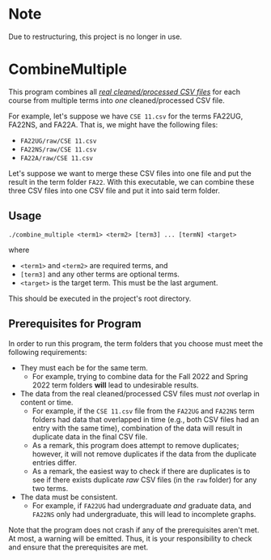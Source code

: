 # Note
Due to restructuring, this project is no longer in use.

# CombineMultiple
This program combines all [*real cleaned/processed CSV files*](https://github.com/ewang2002/UCSDHistEnrollData#types-of-csv-files) for each course from multiple terms into *one* cleaned/processed CSV file.

For example, let's suppose we have `CSE 11.csv` for the terms FA22UG, FA22NS, and FA22A. That is, we might have the following files:
- `FA22UG/raw/CSE 11.csv`
- `FA22NS/raw/CSE 11.csv`
- `FA22A/raw/CSE 11.csv`

Let's suppose we want to merge these CSV files into one file and put the result in the term folder `FA22`. With this executable, we can combine these three CSV files into one CSV file and put it into said term folder.

## Usage
```
./combine_multiple <term1> <term2> [term3] ... [termN] <target>
```
where
- `<term1>` and `<term2>` are required terms, and
- `[term3]` and any other terms are optional terms.
- `<target>` is the target term. This must be the last argument.

This should be executed in the project's root directory.

## Prerequisites for Program
In order to run this program, the term folders that you choose must meet the following requirements:
- They must each be for the same term.
    - For example, trying to combine data for the Fall 2022 and Spring 2022 term folders **will** lead to undesirable results.
- The data from the real cleaned/processed CSV files must *not* overlap in content or time.
    - For example, if the `CSE 11.csv` file from the `FA22UG` and `FA22NS` term folders had data that overlapped in time (e.g., both CSV files had an entry with the same time), combination of the data will result in duplicate data in the final CSV file.
    - As a remark, this program does attempt to remove duplicates; however, it will not remove duplicates if the data from the duplicate entries differ. 
    - As a remark, the easiest way to check if there are duplicates is to see if there exists duplicate *raw* CSV files (in the `raw` folder) for any two terms.
- The data must be consistent.
    - For example, if `FA22UG` had undergraduate *and* graduate data, and `FA22NS` only had undergraduate, this will lead to incomplete graphs.

Note that the program does not crash if any of the prerequisites aren't met. At most, a warning will be emitted. Thus, it is your responsibility to check and ensure that the prerequisites are met.